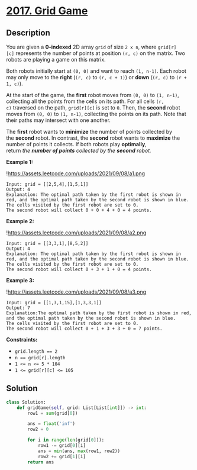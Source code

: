 # [2017. Grid Game](https://leetcode.com/problems/grid-game/description/?envType=daily-question&envId=2025-01-21)

## Description

You are given a **0-indexed** 2D array `grid` of size `2 x n`, where `grid[r][c]` represents the number of points at position `(r, c)` on the matrix. Two robots are playing a game on this matrix.

Both robots initially start at `(0, 0)` and want to reach `(1, n-1)`. Each robot may only move to the **right** (`(r, c)` to `(r, c + 1)`) or **down** (`(r, c)` to `(r + 1, c)`).

At the start of the game, the **first** robot moves from `(0, 0)` to `(1, n-1)`, collecting all the points from the cells on its path. For all cells `(r, c)` traversed on the path, `grid[r][c]` is set to `0`. Then, the **second** robot moves from `(0, 0)` to `(1, n-1)`, collecting the points on its path. Note that their paths may intersect with one another.

The **first** robot wants to **minimize** the number of points collected by the **second** robot. In contrast, the **second** robot wants to **maximize** the number of points it collects. If both robots play **optimally**, return *the **number of points** collected by the **second** robot.*

**Example 1:**

!https://assets.leetcode.com/uploads/2021/09/08/a1.png

```
Input: grid = [[2,5,4],[1,5,1]]
Output: 4
Explanation: The optimal path taken by the first robot is shown in red, and the optimal path taken by the second robot is shown in blue.
The cells visited by the first robot are set to 0.
The second robot will collect 0 + 0 + 4 + 0 = 4 points.

```

**Example 2:**

!https://assets.leetcode.com/uploads/2021/09/08/a2.png

```
Input: grid = [[3,3,1],[8,5,2]]
Output: 4
Explanation: The optimal path taken by the first robot is shown in red, and the optimal path taken by the second robot is shown in blue.
The cells visited by the first robot are set to 0.
The second robot will collect 0 + 3 + 1 + 0 = 4 points.

```

**Example 3:**

!https://assets.leetcode.com/uploads/2021/09/08/a3.png

```
Input: grid = [[1,3,1,15],[1,3,3,1]]
Output: 7
Explanation:The optimal path taken by the first robot is shown in red, and the optimal path taken by the second robot is shown in blue.
The cells visited by the first robot are set to 0.
The second robot will collect 0 + 1 + 3 + 3 + 0 = 7 points.

```

**Constraints:**

- `grid.length == 2`
- `n == grid[r].length`
- `1 <= n <= 5 * 104`
- `1 <= grid[r][c] <= 105`


## Solution

```python
class Solution:
    def gridGame(self, grid: List[List[int]]) -> int:
        row1 = sum(grid[0])

        ans = float('inf')
        row2 = 0

        for i in range(len(grid[0])):
            row1 -= grid[0][i]
            ans = min(ans, max(row1, row2))
            row2 += grid[1][i]
        return ans
```